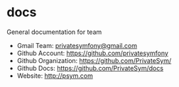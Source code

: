 # docs
General documentation for team


- Gmail Team: privatesymfony@gmail.com
- Github Account: https://github.com/privatesymfony
- Github Organization: https://github.com/PrivateSym/
- Github Docs: https://github.com/PrivateSym/docs
- Website: http://psym.com


